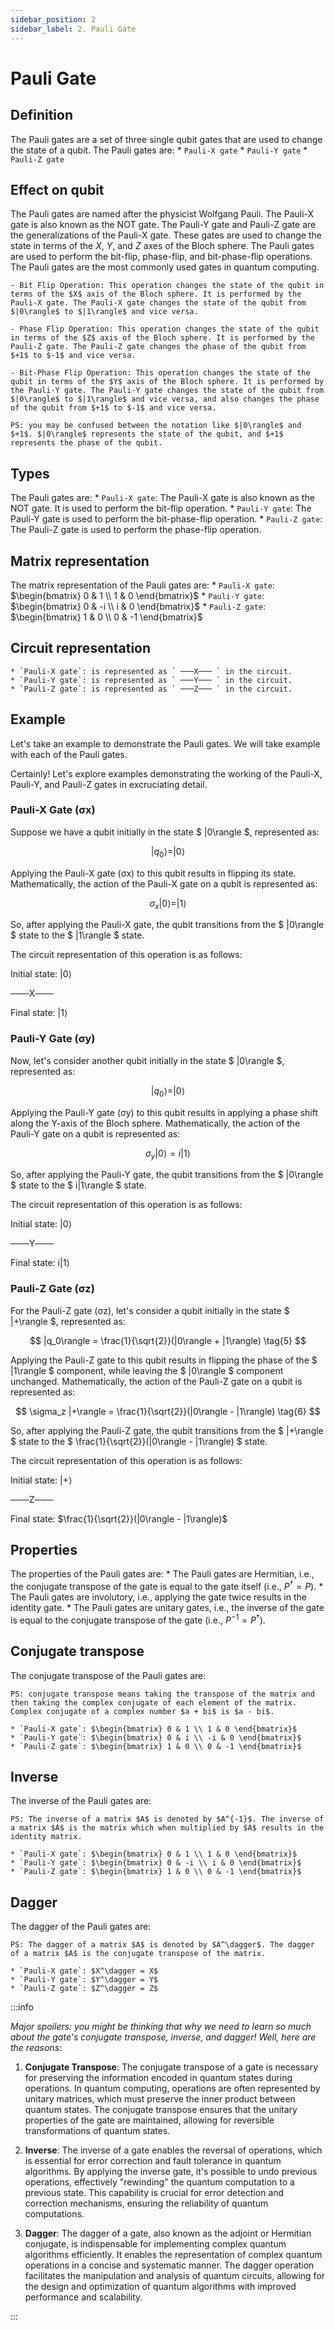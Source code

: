 ```yaml
---
sidebar_position: 2
sidebar_label: 2. Pauli Gate
---
```


#  Pauli Gate
## Definition 

The Pauli gates are a set of three single qubit gates that are used to change the state of a qubit. The Pauli gates are:
    * `Pauli-X gate`
    * `Pauli-Y gate`
    * `Pauli-Z gate`

## Effect on qubit 
The Pauli gates are named after the physicist Wolfgang Pauli. The Pauli-X gate is also known as the NOT gate. The Pauli-Y gate and Pauli-Z gate are the generalizations of the Pauli-X gate. These gates are used to change the state in terms of the $X$, $Y$, and $Z$ axes of the Bloch sphere. The Pauli gates are used to perform the bit-flip, phase-flip, and bit-phase-flip operations. The Pauli gates are the most commonly used gates in quantum computing. 


    - Bit Flip Operation: This operation changes the state of the qubit in terms of the $X$ axis of the Bloch sphere. It is performed by the Pauli-X gate. The Pauli-X gate changes the state of the qubit from $|0\rangle$ to $|1\rangle$ and vice versa.

    - Phase Flip Operation: This operation changes the state of the qubit in terms of the $Z$ axis of the Bloch sphere. It is performed by the Pauli-Z gate. The Pauli-Z gate changes the phase of the qubit from $+1$ to $-1$ and vice versa.

    - Bit-Phase Flip Operation: This operation changes the state of the qubit in terms of the $Y$ axis of the Bloch sphere. It is performed by the Pauli-Y gate. The Pauli-Y gate changes the state of the qubit from $|0\rangle$ to $|1\rangle$ and vice versa, and also changes the phase of the qubit from $+1$ to $-1$ and vice versa.

    PS: you may be confused between the notation like $|0\rangle$ and $+1$. $|0\rangle$ represents the state of the qubit, and $+1$ represents the phase of the qubit. 

## Types
The Pauli gates are:
    * `Pauli-X gate`: The Pauli-X gate is also known as the NOT gate. It is used to perform the bit-flip operation.
    * `Pauli-Y gate`: The Pauli-Y gate is used to perform the bit-phase-flip operation.
    * `Pauli-Z gate`: The Pauli-Z gate is used to perform the phase-flip operation.

## Matrix representation
The matrix representation of the Pauli gates are:
    * `Pauli-X gate`: $\begin{bmatrix} 0 & 1 \\ 1 & 0 \end{bmatrix}$
    * `Pauli-Y gate`: $\begin{bmatrix} 0 & -i \\ i & 0 \end{bmatrix}$
    * `Pauli-Z gate`: $\begin{bmatrix} 1 & 0 \\ 0 & -1 \end{bmatrix}$


## Circuit representation
    * `Pauli-X gate`: is represented as ` ───X─── ` in the circuit.
    * `Pauli-Y gate`: is represented as ` ───Y─── ` in the circuit.
    * `Pauli-Z gate`: is represented as ` ───Z─── ` in the circuit.

## Example
Let's take an example to demonstrate the Pauli gates. We will take example with each of the Pauli gates. 

Certainly! Let's explore examples demonstrating the working of the Pauli-X, Pauli-Y, and Pauli-Z gates in excruciating detail.

### Pauli-X Gate (σx)

Suppose we have a qubit initially in the state $ |0\rangle $, represented as:

$$ 
|q_0\rangle = |0\rangle 
\tag{1}
$$

Applying the Pauli-X gate (σx) to this qubit results in flipping its state. Mathematically, the action of the Pauli-X gate on a qubit is represented as:

$$ 
\sigma_x |0\rangle = |1\rangle 
\tag{2}
$$


So, after applying the Pauli-X gate, the qubit transitions from the $ |0\rangle $ state to the $ |1\rangle $ state.

The circuit representation of this operation is as follows:

Initial state: |0⟩

   ───X───

Final state: |1⟩

### Pauli-Y Gate (σy)

Now, let's consider another qubit initially in the state $ |0\rangle $, represented as:

$$ 
|q_0\rangle = |0\rangle 
\tag{3}
$$

Applying the Pauli-Y gate (σy) to this qubit results in applying a phase shift along the Y-axis of the Bloch sphere. Mathematically, the action of the Pauli-Y gate on a qubit is represented as:

$$ 
\sigma_y |0\rangle = i|1\rangle 
\tag{4}
$$

So, after applying the Pauli-Y gate, the qubit transitions from the $ |0\rangle $ state to the $ i|1\rangle $ state.

The circuit representation of this operation is as follows:

Initial state: |0⟩

   ───Y───

Final state: i|1⟩


### Pauli-Z Gate (σz)

For the Pauli-Z gate (σz), let's consider a qubit initially in the state $ |+\rangle $, represented as:

$$ 
|q_0\rangle = \frac{1}{\sqrt{2}}(|0\rangle + |1\rangle)
\tag{5} 
$$

Applying the Pauli-Z gate to this qubit results in flipping the phase of the $ |1\rangle $ component, while leaving the $ |0\rangle $ component unchanged. Mathematically, the action of the Pauli-Z gate on a qubit is represented as:

$$ 
\sigma_z |+\rangle = \frac{1}{\sqrt{2}}(|0\rangle - |1\rangle)
\tag{6} 
$$

So, after applying the Pauli-Z gate, the qubit transitions from the $ |+\rangle $ state to the $ \frac{1}{\sqrt{2}}(|0\rangle - |1\rangle) $ state.

The circuit representation of this operation is as follows:

Initial state: |+⟩

   ───Z───

Final state: $\frac{1}{\sqrt{2}}(|0\rangle - |1\rangle)$

## Properties 
The properties of the Pauli gates are:
    * The Pauli gates are Hermitian, i.e., the conjugate transpose of the gate is equal to the gate itself (i.e., $P^\dagger = P$).
    * The Pauli gates are involutory, i.e., applying the gate twice results in the identity gate.
    * The Pauli gates are unitary gates, i.e., the inverse of the gate is equal to the conjugate transpose of the gate (i.e., $P^{-1} = P^\dagger$).

## Conjugate transpose
The conjugate transpose of the Pauli gates are:

    PS: conjugate transpose means taking the transpose of the matrix and then taking the complex conjugate of each element of the matrix. Complex conjugate of a complex number $a + bi$ is $a - bi$.

    * `Pauli-X gate`: $\begin{bmatrix} 0 & 1 \\ 1 & 0 \end{bmatrix}$
    * `Pauli-Y gate`: $\begin{bmatrix} 0 & i \\ -i & 0 \end{bmatrix}$
    * `Pauli-Z gate`: $\begin{bmatrix} 1 & 0 \\ 0 & -1 \end{bmatrix}$

## Inverse
The inverse of the Pauli gates are:

    PS: The inverse of a matrix $A$ is denoted by $A^{-1}$. The inverse of a matrix $A$ is the matrix which when multiplied by $A$ results in the identity matrix.

    * `Pauli-X gate`: $\begin{bmatrix} 0 & 1 \\ 1 & 0 \end{bmatrix}$
    * `Pauli-Y gate`: $\begin{bmatrix} 0 & -i \\ i & 0 \end{bmatrix}$
    * `Pauli-Z gate`: $\begin{bmatrix} 1 & 0 \\ 0 & -1 \end{bmatrix}$

## Dagger 
The dagger of the Pauli gates are:

    PS: The dagger of a matrix $A$ is denoted by $A^\dagger$. The dagger of a matrix $A$ is the conjugate transpose of the matrix.

    * `Pauli-X gate`: $X^\dagger = X$
    * `Pauli-Y gate`: $Y^\dagger = Y$
    * `Pauli-Z gate`: $Z^\dagger = Z$

:::info

_Major spoilers: you might be thinking that why we need to learn so much about the gate's conjugate transpose, inverse, and dagger! Well, here are the reasons:_

1. **Conjugate Transpose**: The conjugate transpose of a gate is necessary for preserving the information encoded in quantum states during operations. In quantum computing, operations are often represented by unitary matrices, which must preserve the inner product between quantum states. The conjugate transpose ensures that the unitary properties of the gate are maintained, allowing for reversible transformations of quantum states.

2. **Inverse**: The inverse of a gate enables the reversal of operations, which is essential for error correction and fault tolerance in quantum algorithms. By applying the inverse gate, it's possible to undo previous operations, effectively "rewinding" the quantum computation to a previous state. This capability is crucial for error detection and correction mechanisms, ensuring the reliability of quantum computations.

3. **Dagger**: The dagger of a gate, also known as the adjoint or Hermitian conjugate, is indispensable for implementing complex quantum algorithms efficiently. It enables the representation of complex quantum operations in a concise and systematic manner. The dagger operation facilitates the manipulation and analysis of quantum circuits, allowing for the design and optimization of quantum algorithms with improved performance and scalability.

:::